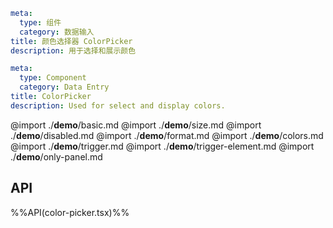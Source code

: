 ```yaml zh-CN
meta:
  type: 组件
  category: 数据输入
title: 颜色选择器 ColorPicker
description: 用于选择和展示颜色
```

```yaml en-US
meta:
  type: Component
  category: Data Entry
title: ColorPicker
description: Used for select and display colors.
```

@import ./**demo**/basic.md
@import ./**demo**/size.md
@import ./**demo**/disabled.md
@import ./**demo**/format.md
@import ./**demo**/colors.md
@import ./**demo**/trigger.md
@import ./**demo**/trigger-element.md
@import ./**demo**/only-panel.md

## API

%%API(color-picker.tsx)%%
